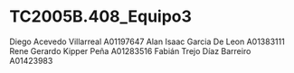 #  TC2005B.408_Equipo3
Diego Acevedo Villarreal    A01197647
Alan Isaac Garcia De Leon    A01383111
Rene Gerardo Kipper Peña    A01283516
Fabián Trejo Díaz Barreiro     A01423983
